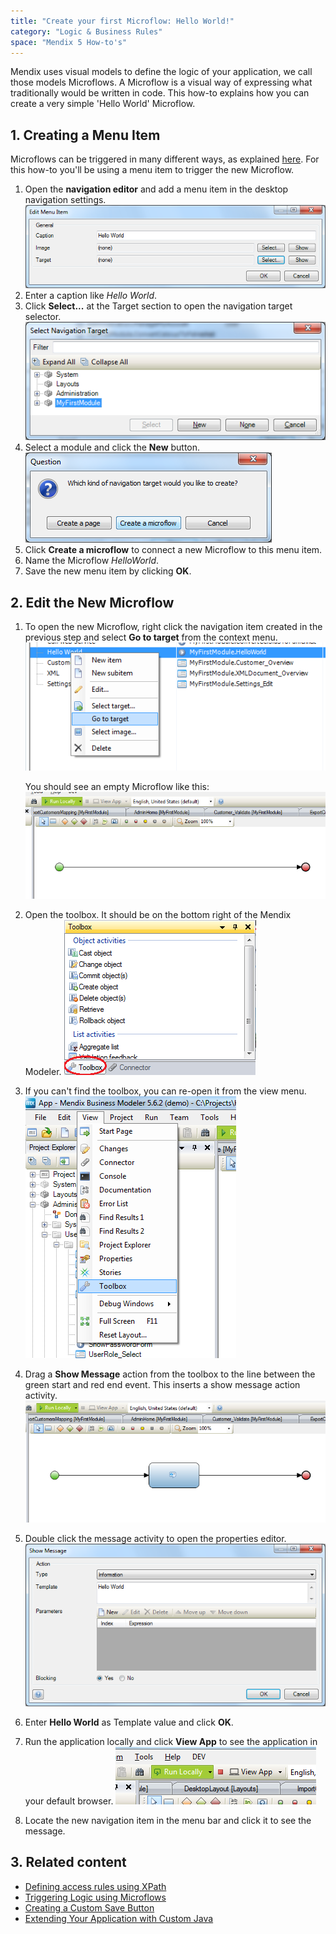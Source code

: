 ```yaml
---
title: "Create your first Microflow: Hello World!"
category: "Logic & Business Rules"
space: "Mendix 5 How-to's"
---
```


Mendix uses visual models to define the logic of your application, we call those models Microflows. A Microflow is a visual way of expressing what traditionally would be written in code. This how-to explains how you can create a very simple 'Hello World' Microflow.

## 1\. Creating a Menu Item

Microflows can be triggered in many different ways, as explained [here](/howto50/triggering-logic-using-microflows). For this how-to you'll be using a menu item to trigger the new Microflow.

1.  Open the **navigation editor** and add a menu item in the desktop navigation settings.
    ![](attachments/8784287/8946312.png)
2.  Enter a caption like _Hello World_.
3.  Click **Select...** at the Target section to open the navigation target selector.
    ![](attachments/8784287/8946313.png)
4.  Select a module and click the **New** button.
    ![](attachments/8784287/8946314.png)
5.  Click **Create a microflow** to connect a new Microflow to this menu item.
6.  Name the Microflow _HelloWorld_.
7.  Save the new menu item by clicking **OK**.

## 2\. Edit the New Microflow

1.  To open the new Microflow, right click the navigation item created in the previous step and select **Go to target** from the context menu.![](attachments/8784287/8946315.png)

    You should see an empty Microflow like this:
    ![](attachments/8784287/8946316.png)
2.  Open the toolbox. It should be on the bottom right of the Mendix Modeler.
    ![](attachments/8784287/8946802.png)
3.  If you can't find the toolbox, you can re-open it from the view menu.
    ![](attachments/2949137/3080419.png)
4.  Drag a **Show Message** action from the toolbox to the line between the green start and red end event. This inserts a show message action activity.
    ![](attachments/8784287/8946318.png)
5.  Double click the message activity to open the properties editor.
    ![](attachments/8784287/8946320.png)
6.  Enter **Hello World** as Template value and click **OK**.
7.  Run the application locally and click **View App** to see the application in your default browser.
    ![](attachments/8784287/8946322.png)
8.  Locate the new navigation item in the menu bar and click it to see the message.

## 3\. Related content

*   [Defining access rules using XPath](/howto50/defining-access-rules-using-xpath)
*   [Triggering Logic using Microflows](/howto50/triggering-logic-using-microflows)
*   [Creating a Custom Save Button](/howto50/creating-a-custom-save-button)
*   [Extending Your Application with Custom Java](/howto50/extending-your-application-with-custom-java)
